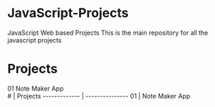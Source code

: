 # JavaScript-Projects
JavaScript Web based Projects
This is the main repository for all the javascript projects

#	Projects
01	Note Maker App	
     #        | Projects
------------- | ---------------
    01        | Note Maker App
